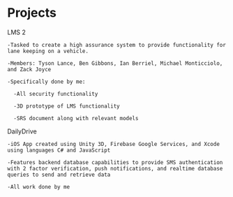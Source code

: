 # Projects
LMS 2

    -Tasked to create a high assurance system to provide functionality for lane keeping on a vehicle.

    -Members: Tyson Lance, Ben Gibbons, Ian Berriel, Michael Monticciolo, and Zack Joyce

    -Specifically done by me:

      -All security functionality

      -3D prototype of LMS functionality

      -SRS document along with relevant models

DailyDrive

    -iOS App created using Unity 3D, Firebase Google Services, and Xcode using languages C# and JavaScript

    -Features backend database capabilities to provide SMS authentication with 2 factor verification, push notifications, and realtime database queries to send and retrieve data

    -All work done by me
